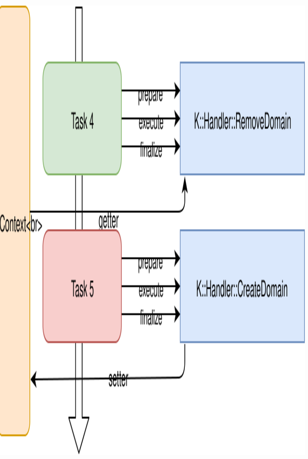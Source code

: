 <!-- .slide: data-state="normal" id="overview" data-menu-title="Overview" -->
## Basic kanku concepts

* Jobs
* Tasks
* Kanku::Handler


<!-- .slide: data-state="normal" id="jobs-intro" data-menu-title="Job (Details)" -->
## Jobs

<img
  alt="Job stripped image"
  src="images/job-stripped.svg"
  style="float: right; height: 50%;"
/>

* A set of one or more Tasks
* loose coupling of Tasks
* JobContext for "communication" between Tasks 
  * K::H::OBSCheck -&gt; K::H::ImageDownload (download_url)
  * K::H::ImageDownload -&gt; K::H::CreateDomain (vm_image_file)
  * K::H::PrepareSSH -&gt; K::H::ExecuteCommandViaSSH (ip)


<!-- .slide: data-state="normal" id="tasks-intro" data-menu-title="Job (Tasks Details)" -->
## Tasks

<img
  alt="Job stripped image"
  src="images/job-stripped.svg"
  style="float: right; height: 50%;"
/>

* Uses exactly one Kanku::Handler and defined options
* Will be executed once
* multiple distribution modes 
  * master only
  * worker only
  * all servers


<!-- .slide: data-state="normal" id="handler-intro" data-menu-title="Kanku::Handler" -->
## Kanku::Handler classes

<img
  alt="Tasks stripped image"
  src="images/tasks-stripped.svg"
  style="float: right; height: 35%;position: fixed;right: 1%;top: 1%;"
/>

* Requires three methods
  * prepare
  * execute
  * finalize
* Might have getters/setters to modify JobContext
  * Documented in POD

```
perldoc Kanku::Handler # Overview of all Handlers
perldoc Kanku::Handler::* # Docs of options and context getters/setters
```
